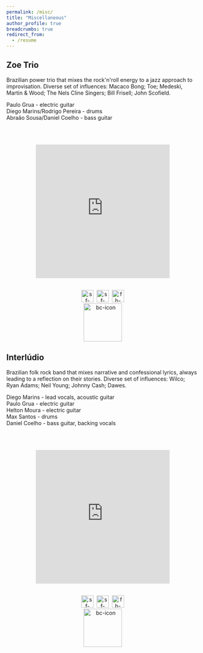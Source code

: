 ```yaml
---
permalink: /misc/
title: "Miscellaneous"
author_profile: true
breadcrumbs: true
redirect_from:
  - /resume
---
```


## Zoe Trio

Brazilian power trio that mixes the rock'n'roll energy to a jazz approach to improvisation. Diverse set of influences: Macaco Bong; Toe; Medeski, Martin & Wood; The Nels Cline Singers; Bill Frisell; John Scofield.

Paulo Grua - electric guitar<br>
Diego Marins/Rodrigo Pereira - drums<br>
Abraão Sousa/Daniel Coelho - bass guitar<br>

<!-- P.S. Bandcamp player has a lil' delay at music start ;)
<br> -->

<center>

<!-- <img src="{{ base_path }}/images/zoe1.jpg" alt="zoe1" style="width:20%;height:auto;">
&nbsp; &nbsp; &nbsp;
<img src="{{ base_path }}/images/zoe3.jpg" alt="zoe2" style="width:20%;height:auto;">
&nbsp; &nbsp; &nbsp;
<img src="{{ base_path }}/images/zoe2.jpg" alt="zoe3" style="width:20%;height:auto;"> -->

<br><br>
<iframe style="border: 0; width: 350px; height: 350px;" src="https://bandcamp.com/EmbeddedPlayer/album=2460220059/size=large/bgcol=333333/linkcol=0f91ff/artwork=none/transparent=true/" seamless><a href="https://zoetrio.bandcamp.com/album/zoe">Zoe by Zoe</a></iframe>
<br><br>

<a href="https://open.spotify.com/artist/6K1WI2mNN5n7u7qSsgf0fL" target="_blank"><img src="{{ base_path }}/images/spotify-icon-bw.jpg" alt="sf-icon" style="width:32px;height:32px;"></a>&nbsp;
<a href="https://www.instagram.com/zoetrio/" target="_blank"><img src="{{ base_path }}/images/instagram-icon-bw.png" alt="sf-icon" style="width:32px;height:32px;"></a>&nbsp;
<a href="https://www.facebook.com/ZoeTrioMusica/" target="_blank"><img src="{{ base_path }}/images/facebook-icon-bw.jpg" alt="fb-icon" style="width:32px;height:32px;"></a>
<br>
<a href="https://zoetrio.bandcamp.com" target="_blank"><img src="{{ base_path }}/images/bandcamp-icon-bw.jpg" alt="bc-icon" style="width:100px;height:100px;"></a>
</center>



## Interlúdio

Brazilian folk rock band that mixes narrative and confessional lyrics, always leading to a reflection on their stories. Diverse set of influences: Wilco; Ryan Adams; Neil Young; Johnny Cash; Dawes.

Diego Marins - lead vocals, acoustic guitar<br>
Paulo Grua - electric guitar<br>
Helton Moura - electric guitar<br>
Max Santos - drums<br>
Daniel Coelho - bass guitar, backing vocals<br>

<!-- P.S. Bandcamp player has a lil' delay at music start ;)
<br> -->
<center>
<!-- <img src="{{ base_path }}/images/raiz.jpg" alt="zoe1" style="width:20%;height:auto;"> -->

<br><br>
<iframe style="border: 0; width: 350px; height: 350px;" src="https://bandcamp.com/EmbeddedPlayer/album=793948138/size=large/bgcol=333333/linkcol=0f91ff/artwork=none/transparent=true/" seamless><a href="https://interludio.bandcamp.com/album/raiz">Raiz by Interlúdio</a></iframe>
<br><br>

<a href="https://open.spotify.com/artist/5Lpgo9g6Hi3Ym9nM2Kt6v2" target="_blank"><img src="{{ base_path }}/images/spotify-icon-bw.jpg" alt="sf-icon" style="width:32px;height:32px;"></a>&nbsp;
<a href="https://www.instagram.com/interludio_/" target="_blank"><img src="{{ base_path }}/images/instagram-icon-bw.png" alt="sf-icon" style="width:32px;height:32px;"></a>&nbsp;
<a href="https://www.facebook.com/interludiando/" target="_blank"><img src="{{ base_path }}/images/facebook-icon-bw.jpg" alt="fb-icon" style="width:32px;height:32px;"></a>
<br>
<a href="https://interludio.bandcamp.com" target="_blank"><img src="{{ base_path }}/images/bandcamp-icon-bw.jpg" alt="bc-icon" style="width:100px;height:100px;"></a>
</center>




<!-- <iframe width="1140" height="360" src="https://www.youtube.com/watch?v=Vkas6HrsDF0" frameborder="0" allow="accelerometer; autoplay; encrypted-media; gyroscope; picture-in-picture" allowfullscreen></iframe> -->


<!-- ![](https://www.youtube.com/watch?v=PJZ4nUkezHQ) -->


<!-- <video width="320" height="240" controls>
  <source src="{{base_path}}/images/videos/ramped_1.mp4" type="video/mp4">
</video> -->

<!-- <video controls="controls">
  <source type="video/mp4" src="{{base_path}}/images/videos/ramped_1.mp4"></source>
  <p>Your browser does not support the video element.</p>
</video> -->

<!-- <embed src="{{ base_path }}/images/videos/ramped_1.mp4" autostart="false" height="30" width="144" /> -->

<!-- <video width="320" height="240" controls>
  <source src="{{ base_path }}/images/videos/ramped_1.mp4" type="video/mp4">
Seu navegador n~~ao suporta tags de vídeo.
</video>
 -->

<!-- <video width="400" controls Autoplay=autoplay>
  <source src="{{ base_path }}/images/videos/ramped_1.mp4" type="video/mp4">
</video> -->

<!-- 
## Locations of key files/directories

* Basic config options: _config.yml
* Top navigation bar config: _data/navigation.yml
* Single pages: _pages/
* Collections of pages are .md or .html files in:
  * _publications/
  * _portfolio/
  * _posts/
  * _teaching/
  * _talks/
* Footer: _includes/footer.html
* Static files (like PDFs): /files/
* Profile image (can set in _config.yml): images/profile.png

## Tips and hints

* Name a file ".md" to have it render in markdown, name it ".html" to render in HTML.
* Go to the [commit list](https://github.com/academicpages/academicpages.github.io/commits/master) (on your repo) to find the last version Github built with Jekyll. 
  * Green check: successful build
  * Orange circle: building
  * Red X: error
  * No icon: not built

## Resources
 * [Liquid syntax guide](https://shopify.github.io/liquid/tags/control-flow/)

## Markdown guide

### Header three

#### Header four

##### Header five

###### Header six

## Blockquotes

Single line blockquote:

> Quotes are cool.

## Tables

### Table 1

| Entry            | Item   |                                                              |
| --------         | ------ | ------------------------------------------------------------ |
| [John Doe](#)    | 2016   | Description of the item in the list                          |
| [Jane Doe](#)    | 2019   | Description of the item in the list                          |
| [Doe Doe](#)     | 2022   | Description of the item in the list                          |

### Table 2

| Header1 | Header2 | Header3 |
|:--------|:-------:|--------:|
| cell1   | cell2   | cell3   |
| cell4   | cell5   | cell6   |
|-----------------------------|
| cell1   | cell2   | cell3   |
| cell4   | cell5   | cell6   |
|=============================|
| Foot1   | Foot2   | Foot3   |

## Definition Lists

Definition List Title
:   Definition list division.

Startup
:   A startup company or startup is a company or temporary organization designed to search for a repeatable and scalable business model.

#dowork
:   Coined by Rob Dyrdek and his personal body guard Christopher "Big Black" Boykins, "Do Work" works as a self motivator, to motivating your friends.

Do It Live
:   I'll let Bill O'Reilly [explain](https://www.youtube.com/watch?v=O_HyZ5aW76c "We'll Do It Live") this one.

## Unordered Lists (Nested)

  * List item one 
      * List item one 
          * List item one
          * List item two
          * List item three
          * List item four
      * List item two
      * List item three
      * List item four
  * List item two
  * List item three
  * List item four

## Ordered List (Nested)

  1. List item one 
      1. List item one 
          1. List item one
          2. List item two
          3. List item three
          4. List item four
      2. List item two
      3. List item three
      4. List item four
  2. List item two
  3. List item three
  4. List item four

## Buttons

Make any link standout more when applying the `.btn` class.

## Notices

**Watch out!** You can also add notices by appending `{: .notice}` to a paragraph.
{: .notice}

## HTML Tags

### Address Tag

<address>
  1 Infinite Loop<br /> Cupertino, CA 95014<br /> United States
</address>

### Anchor Tag (aka. Link)

This is an example of a [link](http://github.com "Github").

### Abbreviation Tag

The abbreviation CSS stands for "Cascading Style Sheets".

*[CSS]: Cascading Style Sheets

### Cite Tag

"Code is poetry." ---<cite>Automattic</cite>

### Code Tag

You will learn later on in these tests that `word-wrap: break-word;` will be your best friend.

### Strike Tag

This tag will let you <strike>strikeout text</strike>.

### Emphasize Tag

The emphasize tag should _italicize_ text.

### Insert Tag

This tag should denote <ins>inserted</ins> text.

### Keyboard Tag

This scarcely known tag emulates <kbd>keyboard text</kbd>, which is usually styled like the `<code>` tag.

### Preformatted Tag

This tag styles large blocks of code.

<pre>
.post-title {
  margin: 0 0 5px;
  font-weight: bold;
  font-size: 38px;
  line-height: 1.2;
  and here's a line of some really, really, really, really long text, just to see how the PRE tag handles it and to find out how it overflows;
}
</pre>

### Quote Tag

<q>Developers, developers, developers&#8230;</q> &#8211;Steve Ballmer

### Strong Tag

This tag shows **bold text**.

### Subscript Tag

Getting our science styling on with H<sub>2</sub>O, which should push the "2" down.

### Superscript Tag

Still sticking with science and Isaac Newton's E = MC<sup>2</sup>, which should lift the 2 up.

### Variable Tag

This allows you to denote <var>variables</var>. -->
